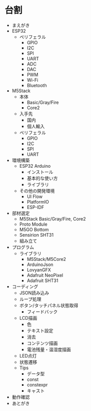 # 台割

- まえがき
- ESP32
  - ペリフェラル
    - GPIO
    - I2C
    - SPI
    - UART
    - ADC
    - DAC
    - PWM
    - Wi-Fi
    - Bluetooth
- M5Stack
  - 本体
    - Basic/Gray/Fire
    - Core2
  - 入手先
    - 国内
    - 個人輸入
  - ペリフェラル
    - GPIO
    - I2C
    - SPI
    - UART
- 環境構築
  - ESP32 Arduino
    - インストール
    - 基本的な使い方
    - ライブラリ
  - その他の開発環境
    - UI Flow
    - PlatformIO
    - ESP-IDF
- 部材選定
  - M5Stack Basic/Gray/Fire, Core2
  - Proto Module
  - M5GO Bottom
  - Sensirion SHT31
  - 組み立て
- プログラム
  - ライブラリ
    - M5Stack/M5Core2
    - ArduinoJson
    - LovyanGFX
    - Adafruit NeoPixel
    - Adafruit SHT31
- コーディング
  - JSON読み込み
  - ループ処理
  - ボタン/タッチパネル状態取得
    - フィードバック
  - LCD描画
    - 色
    - テキスト設定
    - 消去
    - コンテンツ描画
    - 電池残量・温湿度描画
  - LED点灯
  - 状態遷移
  - Tips
    - データ型
    - const
    - constexpr
    - キャスト
- 動作確認
- あとがき
